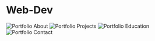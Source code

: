 # Web-Dev
![Portfolio About](https://github.com/user-attachments/assets/99a3d140-6060-4d36-b320-3946443d1e6d)
![Portfolio Projects](https://github.com/user-attachments/assets/2ed31ee2-7fc5-4dd5-939e-60851079b16a)
![Portfolio Education](https://github.com/user-attachments/assets/43f0fdbb-d832-4db0-9a35-b8b0c442335d)
![Portfolio Contact](https://github.com/user-attachments/assets/0e9cf1b8-43fe-4be2-98b6-dfdb68832fd4)
